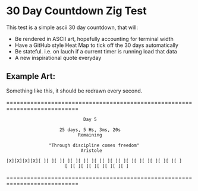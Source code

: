 # 30 Day Countdown Zig Test

This test is a simple ascii 30 day countdown, that will:
- Be rendered in ASCII art, hopefully accounting for terminal width
- Have a GitHub style Heat Map to tick off the 30 days automatically
- Be stateful. i.e. on lauch if a current timer is running load that data
- A new inspirational quote everyday

## Example Art:

Something like this, it should be redrawn every second.

===========================================================================

                                 Day 5

                        25 days, 5 Hs, 3ms, 20s
                               Remaining

                    "Through discipline comes freedom"
                                Aristole
    
    [X][X][X][X][ ][ ][ ][ ][ ][ ][ ][ ][ ][ ][ ][ ][ ][ ][ ][ ][ ][ ]
                          [ ][ ][ ][ ][ ][ ][ ][ ]

===========================================================================